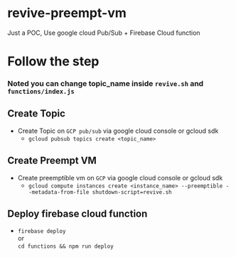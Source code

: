 # revive-preempt-vm
Just a POC, Use google cloud Pub/Sub + Firebase Cloud function 

# Follow the step

### <b>Noted</b> you can change topic_name inside `revive.sh` and `functions/index.js`

## Create Topic
  - Create Topic on `GCP pub/sub` via google cloud console
or gcloud sdk 
    - ```gcloud pubsub topics create <topic_name>```

## Create Preempt VM
 - Create preemptible vm on `GCP` via google cloud console or gcloud sdk <br/>
    - ```gcloud compute instances create <instance_name> --preemptible --metadata-from-file shutdown-script=revive.sh```

## Deploy firebase cloud function
  - ```firebase deploy``` <br/> or <br/>```cd functions && npm run deploy```

